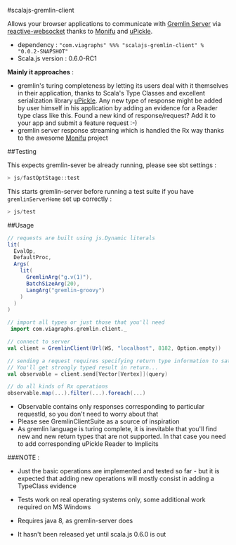 #scalajs-gremlin-client

Allows your browser applications to communicate with [Gremlin Server](1) via [reactive-websocket](2) thanks to [Monifu](3) and [uPickle](4).

* dependency : `"com.viagraphs" %%% "scalajs-gremlin-client" % "0.0.2-SNAPSHOT"`
* Scala.js version : 0.6.0-RC1

**Mainly it approaches** : 
* gremlin's turing completeness by letting its users deal with it themselves in their application, thanks to Scala's Type Classes and excellent serialization library [uPickle](4). Any new type of response might be added by user himself in his application by adding an evidence for a Reader type class like this. Found a new kind of response/request? Add it to your app and submit a feature request :-)
* gremlin server response streaming which is handled the Rx way thanks to the awesome [Monifu](3) project


##Testing

This expects gremlin-sever be already running, please see sbt settings :
```scala
> js/fastOptStage::test
```

This starts gremlin-server before running a test suite if you have `gremlinServerHome` set up correctly :
```scala
> js/test
```

##Usage

```scala
// requests are built using js.Dynamic literals 
lit(
  EvalOp,
  DefaultProc,
  Args(
    lit(
      GremlinArg("g.v(1)"),
      BatchSizeArg(20),
      LangArg("gremlin-groovy")
    )
  )
)

// import all types or just those that you'll need
 import com.viagraphs.gremlin.client._

// connect to server
val client = GremlinClient(Url(WS, "localhost", 8182, Option.empty))

// sending a request requires specifying return type information to satisfy uPickle's Reader TypeClass. 
// You'll get strongly typed result in return...
val observable = client.send[Vector[Vertex]](query)

// do all kinds of Rx operations 
observable.map(...).filter(...).foreach(...) 

```

* Observable contains only responses corresponding to particular requestId, so you don't need to worry about that
* Please see GremlinClientSuite as a source of inspiration
* As gremlin language is turing complete, it is inevitable that you'll find new and new return types that are not supported. In that case you need to add corresponding uPickle Reader to Implicits

###NOTE :

* Just the basic operations are implemented and tested so far - but it is expected that adding new operations will mostly consist in adding a TypeClass evidence  
* Tests work on real operating systems only, some additional work required on MS Windows
* Requires java 8, as gremlin-server does
* It hasn't been released yet until scala.js 0.6.0 is out


  [1]: http://www.tinkerpop.com/docs/3.0.0-SNAPSHOT/#gremlin-server
  [2]: https://github.com/viagraphs/reactive-websocket
  [3]: https://github.com/monifu
  [4]: https://github.com/lihaoyi/upickle